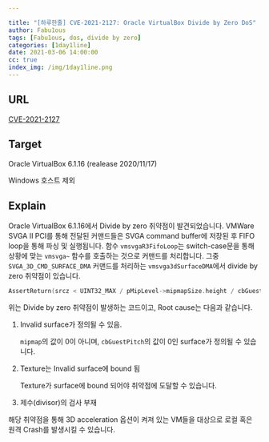 ```yaml
---

title: "[하루한줄] CVE-2021-2127: Oracle VirtualBox Divide by Zero DoS"
author: Fabu1ous
tags: [Fabu1ous, dos, divide by zero]
categories: [1day1line]
date: 2021-03-06 14:00:00
cc: true
index_img: /img/1day1line.png
---
```




## **URL**

[CVE-2021-2127](https://candymate.tistory.com/20?category=964271)



## **Target**

Oracle VirtualBox 6.1.16 (realease 2020/11/17)

Windows 호스트 제외



## **Explain**

Oracle VirtualBox 6.1.16에서 Divide by zero 취약점이 발견되었습니다. VMWare SVGA II PCI를 통해 전달된 커맨드들은 SVGA command buffer에 저장된 후 FIFO loop을 통해 파싱 및 실행됩니다. 함수 `vmsvgaR3FifoLoop`는 switch-case문을 통해 상황에 맞는 `vmsvga~` 함수를 호출하는 것으로 커맨드를 처리합니다. 그중 `SVGA_3D_CMD_SURFACE_DMA` 커맨드를 처리하는 `vmsvga3dSurfaceDMA`에서 divide by zero 취약점이 있습니다.

```c++
AssertReturn(srcz < UINT32_MAX / pMipLevel->mipmapSize.height / cbGuestPitch, VERR_INVALID_PARAMETER);
```

위는 Divide by zero 취약점이 발생하는 코드이고, Root cause는 다음과 같습니다.

1. Invalid surface가 정의될 수 있음.

   `mipmap`의 값이 0이 아니며, `cbGuestPitch`의 값이 0인 surface가 정의될 수 있습니다.

2. Texture는 Invalid surface에 bound 됨

   Texture가 surface에 bound 되어야 취약점에 도달할 수 있습니다. 

3. 제수(divisor)의 검사 부재

해당 취약점을 통해 3D acceleration 옵션이 켜져 있는 VM들을 대상으로 로컬 혹은 원격 Crash를 발생시킬 수 있습니다.



